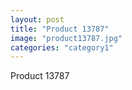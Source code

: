 ```yaml
---
layout: post
title: "Product 13787"
image: "product13787.jpg"
categories: "category1"
---
```

Product 13787

